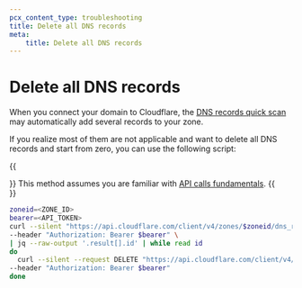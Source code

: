 ```yaml
---
pcx_content_type: troubleshooting
title: Delete all DNS records
meta:
    title: Delete all DNS records
---
```


# Delete all DNS records

When you connect your domain to Cloudflare, the [DNS records quick scan](/dns/zone-setups/reference/dns-quick-scan/) may automatically add several records to your zone.

If you realize most of them are not applicable and want to delete all DNS records and start from zero, you can use the following script:

{{<Aside type="warning">}}
This method assumes you are familiar with [API calls fundamentals](/fundamentals/api/how-to/make-api-calls/).
{{</Aside>}}

```bash
zoneid=<ZONE_ID>
bearer=<API_TOKEN>
curl --silent "https://api.cloudflare.com/client/v4/zones/$zoneid/dns_records?per_page=50000" \
--header "Authorization: Bearer $bearer" \
| jq --raw-output '.result[].id' | while read id
do
  curl --silent --request DELETE "https://api.cloudflare.com/client/v4/zones/$zoneid/dns_records/$id" \
--header "Authorization: Bearer $bearer"
done
```